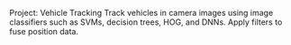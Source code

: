 Project: Vehicle Tracking
Track vehicles in camera images using image classifiers such as SVMs, decision trees, HOG, and DNNs. Apply filters to fuse position data.